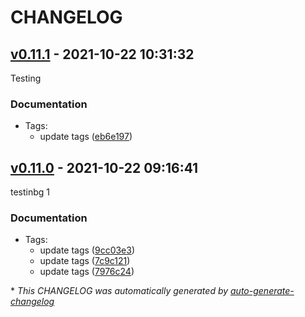 # CHANGELOG

## [v0.11.1](https://github.com/jepeto/calisthenixapi/releases/tag/v0.11.1) - 2021-10-22 10:31:32

Testing


### Documentation

- Tags:
  - update tags ([eb6e197](https://github.com/jepeto/calisthenixapi/commit/eb6e1971205173e9f2b72d21702d7d44dc0d5059))

## [v0.11.0](https://github.com/jepeto/calisthenixapi/releases/tag/v0.11.0) - 2021-10-22 09:16:41

testinbg 1

### Documentation

- Tags:
  - update tags ([9cc03e3](https://github.com/jepeto/calisthenixapi/commit/9cc03e3c8127dfc7645d32755ea3eca4160c57eb))
  - update tags ([7c9c121](https://github.com/jepeto/calisthenixapi/commit/7c9c1215fa832c49c6fca7bb07c92b59f16b774f))
  - update tags ([7976c24](https://github.com/jepeto/calisthenixapi/commit/7976c242bcc3e46ba8f80a7b2fa5128c5ff74c40))

\* *This CHANGELOG was automatically generated by [auto-generate-changelog](https://github.com/BobAnkh/auto-generate-changelog)*
